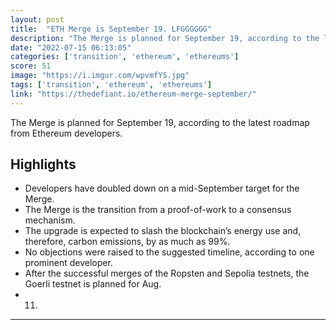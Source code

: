 ```yaml
---
layout: post
title:  "ETH Merge is September 19. LFGGGGGG"
description: "The Merge is planned for September 19, according to the latest roadmap from Ethereum developers."
date: "2022-07-15 06:13:05"
categories: ['transition', 'ethereum', 'ethereums']
score: 51
image: "https://i.imgur.com/wpvmfYS.jpg"
tags: ['transition', 'ethereum', 'ethereums']
link: "https://thedefiant.io/ethereum-merge-september/"
---
```


The Merge is planned for September 19, according to the latest roadmap from Ethereum developers.

## Highlights

- Developers have doubled down on a mid-September target for the Merge.
- The Merge is the transition from a proof-of-work to a consensus mechanism.
- The upgrade is expected to slash the blockchain’s energy use and, therefore, carbon emissions, by as much as 99%.
- No objections were raised to the suggested timeline, according to one prominent developer.
- After the successful merges of the Ropsten and Sepolia testnets, the Goerli testnet is planned for Aug.
- 11.

---
